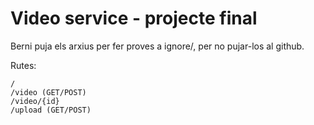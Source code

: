 # Video service - projecte final

Berni puja els arxius per fer proves a ignore/,
per no pujar-los al github.

Rutes:
```
/
/video (GET/POST)
/video/{id}
/upload (GET/POST)
```
